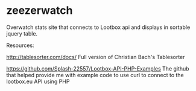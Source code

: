 # zeezerwatch
Overwatch stats site that connects to Lootbox api and displays in sortable jquery table.


Resources:

http://tablesorter.com/docs/ Full version of Christian Bach's Tablesorter

https://github.com/Splash-22557/Lootbox-API-PHP-Examples  The github that helped provide me with example code to use curl to connect to the lootbox.eu API using PHP
